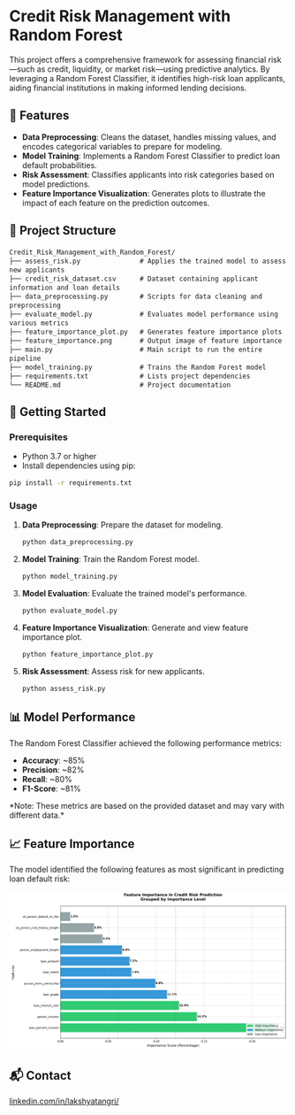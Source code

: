 # Credit Risk Management with Random Forest

This project offers a comprehensive framework for assessing financial risk—such as credit, liquidity, or market risk—using predictive analytics. By leveraging a Random Forest Classifier, it identifies high-risk loan applicants, aiding financial institutions in making informed lending decisions.

## 📌 Features

* **Data Preprocessing**: Cleans the dataset, handles missing values, and encodes categorical variables to prepare for modeling.
* **Model Training**: Implements a Random Forest Classifier to predict loan default probabilities.
* **Risk Assessment**: Classifies applicants into risk categories based on model predictions.
* **Feature Importance Visualization**: Generates plots to illustrate the impact of each feature on the prediction outcomes.

## 📁 Project Structure

```plaintext
Credit_Risk_Management_with_Random_Forest/
├── assess_risk.py               # Applies the trained model to assess new applicants
├── credit_risk_dataset.csv      # Dataset containing applicant information and loan details
├── data_preprocessing.py        # Scripts for data cleaning and preprocessing
├── evaluate_model.py            # Evaluates model performance using various metrics
├── feature_importance_plot.py   # Generates feature importance plots
├── feature_importance.png       # Output image of feature importance
├── main.py                      # Main script to run the entire pipeline
├── model_training.py            # Trains the Random Forest model
├── requirements.txt             # Lists project dependencies
└── README.md                    # Project documentation
```



## 🚀 Getting Started

### Prerequisites

* Python 3.7 or higher
* Install dependencies using pip:

```bash
pip install -r requirements.txt
```



### Usage

1. **Data Preprocessing**: Prepare the dataset for modeling.

   ```bash
   python data_preprocessing.py
   ```



2. **Model Training**: Train the Random Forest model.

   ```bash
   python model_training.py
   ```



3. **Model Evaluation**: Evaluate the trained model's performance.

   ```bash
   python evaluate_model.py
   ```



4. **Feature Importance Visualization**: Generate and view feature importance plot.

   ```bash
   python feature_importance_plot.py
   ```



5. **Risk Assessment**: Assess risk for new applicants.

   ```bash
   python assess_risk.py
   ```



## 📊 Model Performance

The Random Forest Classifier achieved the following performance metrics:

* **Accuracy**: \~85%
* **Precision**: \~82%
* **Recall**: \~80%
* **F1-Score**: \~81%

\*Note: These metrics are based on the provided dataset and may vary with different data.\*

## 📈 Feature Importance

The model identified the following features as most significant in predicting loan default risk:

<img src = 'feature_importance.png'> 
   
## 📬 Contact

<a href = 'linkedin.com/in/lakshyatangri/'> linkedin.com/in/lakshyatangri/ </a>  
